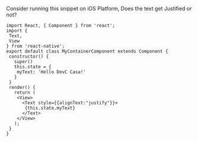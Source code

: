 Consider running this snippet on iOS Platform, Does the text get Justified or not?

```
import React, { Component } from 'react';
import {
 Text,
 View
} from 'react-native';
export default class MyContainerComponent extends Component {
 constructor() {
   super()
   this.state = {
    myText: 'Hello DevC Casa!'
   }
 }
 render() {
   return (
    <View>
      <Text style={{alignText:"justify"}}>
       {this.state.myText}
      </Text>
    </View>
   );
 }
}
```
